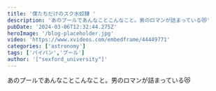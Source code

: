 ```yaml
---
title: '僕たちだけのスク水奴隷 '
description: 'あのプールであんなことこんなこと。男のロマンが詰まっている😻'
pubDate: '2024-03-06T12:32:44.275Z'
heroImage: '/blog-placeholder.jpg'
video: 'https://www.xvideos.com/embedframe/44449771'
categories: ['astronomy']
tags: ['パイパン','プール']
author: '["sexford_university"]'
---
```


あのプールであんなことこんなこと。男のロマンが詰まっている😻